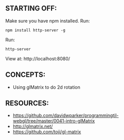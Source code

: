 ## STARTING OFF:

Make sure you have npm installed.
Run:
```
npm install http-server -g
```

Run:
```
http-server
```

View at: http://localhost:8080/

## CONCEPTS:

* Using glMatrix to do 2d rotation

## RESOURCES:

* https://github.com/davidwparker/programmingtil-webgl/tree/master/0041-intro-glMatrix
* http://glmatrix.net/
* https://github.com/toji/gl-matrix
